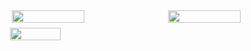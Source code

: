 


<div align="center" style="display: flex; flex-wrap: wrap; gap: 8px;">

  <img width="48%" src="https://streak-stats.demolab.com/?user=JumpingKeyCaps&theme=react&hide_border=true&border_radius=4.5&date_format=M+j%5B%2C+Y%5D&mode=daily&disable_animations=false&hide_total_contributions=false&hide_current_streak=false&hide_longest_streak=false&exclude_days=&locale=en&card_height=200" />

 <img width="48%" src="https://github-readme-stats.vercel.app/api?username=JumpingKeyCaps&theme=react&hide_title=false&hide_rank=false&show_icons=false&include_all_commits=false&count_private=true&line_height=23&hide_border=true" />

  
</div>

<div align="center" style="display: flex; flex-wrap: wrap; gap: 8px; margin-top: 8px;">


 
  
  <!-- Langs -->
  <img width="40%" src="https://github-readme-stats.vercel.app/api/top-langs?username=JumpingKeyCaps&theme=react&cache_seconds=1800&border_radius=4&hide_title=true&layout=compact&langs_count=5&card_width=400&hide_progress=false&hide_border=true&card_height=200" />
  
</div>



